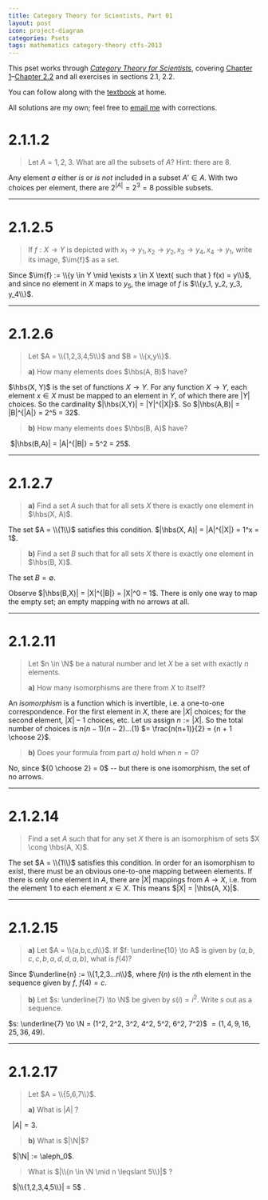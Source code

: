 ```yaml
---
title: Category Theory for Scientists, Part 01
layout: post
icon: project-diagram
categories: Psets
tags: mathematics category-theory ctfs-2013
---
```


This pset works through [_Category Theory for Scientists_][1], covering [Chapter 1][2]–[Chapter 2.2][3] and all exercises in sections 2.1, 2.2. 

You can follow along with the [textbook][4] at home.

All solutions are my own; feel free to [email me](james.adam.buckland@gmail.com) with corrections.

[1]: https://ocw.mit.edu/courses/mathematics/18-s996-category-theory-for-scientists-spring-2013/index.htm
[2]: https://ocw.mit.edu/courses/mathematics/18-s996-category-theory-for-scientists-spring-2013/textbook/MIT18_S996S13_chapter1.pdf
[3]: https://ocw.mit.edu/courses/mathematics/18-s996-category-theory-for-scientists-spring-2013/textbook/MIT18_S996S13_chapter2.pdf
[4]: https://ocw.mit.edu/courses/mathematics/18-s996-category-theory-for-scientists-spring-2013/textbook/

# 2.1.1.2
> Let $A = {1,2,3}$. What are all the subsets of $A$? Hint: there are 8.  

Any element $a$ either _is_ or _is not_ included in a subset $A' \in A$. With
two choices per element, there are $2^{|A|} = 2^3 = 8$ possible subsets.

<hr/>

# 2.1.2.5

> If $f: X \to Y$ is depicted with $x_1 \to y_1, x_2 \to y_2, x_3 \to y_4, x_4 \to
> y_1$, write its image, $\im{f}$ as a set.

Since 
$\im{f} := \\{y \in Y \mid \exists x \in X \text{ such that } f(x) = y\\}$, 
and since no element in $X$ maps to $y_5$, the image of $f$ is 
$\\{y_1, y_2, y_3, y_4\\}$.

<hr/>

# 2.1.2.6

> Let $A = \\{1,2,3,4,5\\}$ and $B = \\{x,y\\}$. 
>
> **a)** How many elements does $\hbs(A, B)$ have? 

$\hbs(X, Y)$ is the set of functions $X \to Y$. For any function 
$X \to Y$, each element $x \in X$ must be mapped to an element in $Y$, of 
which there are $|Y|$ choices. So the cardinality 
$|\hbs(X,Y)| = |Y|^{|X|}$. So 
$|\hbs(A,B)| = |B|^{|A|} = 2^5 = 32$.

> **b)** How many elements does $\hbs(B, A)$ have?

&zwj;
$|\hbs(B,A)| = |A|^{|B|} = 5^2 = 25$.

<hr/>

# 2.1.2.7
> **a)** Find a set $A$ such that for all sets $X$ there is exactly one element
> in $\hbs(X, A)$.

The set $A = \\{1\\}$ satisfies this condition. 
$|\hbs(X, A)| = |A|^{|X|} = 1^x = 1$.

> **b)** Find a set $B$ such that for all sets $X$ there is exactly one element
> in $\hbs(B, X)$.

The set $B = \emptyset$.

Observe $|\hbs(B,X)| = |X|^{|B|} = |X|^0 = 1$.
There is only one way to map the empty set; an empty mapping with no arrows
at all.

<hr/>

# 2.1.2.11

> Let $n \in \N$ be a natural number and let $X$ be a set with exactly $n$
> elements.
>
> **a)** How many isomorphisms are there from $X$ to itself?

An _isomorphism_ is a function which is invertible, i.e. a one-to-one
correspondence. For the first element in $X$, there are $|X|$ choices; for the
second element, $|X|-1$ choices, etc. Let us assign $n := |X|$. So the total
number of choices is $n (n-1) (n-2) ... (1)$ $= \frac{n(n+1)}{2} = {n + 1
\choose 2}$.

> **b)** Does your formula from part _a)_ hold when $n=0$?

No, since ${0 \choose 2} = 0$ -- but there is one isomorphism, the set of no
arrows.

<hr/>

# 2.1.2.14

> Find a set $A$ such that for any set $X$ there is an isomorphism of sets $X
> \cong \hbs(A, X)$.

The set $A = \\{1\\}$ satisfies this condition. In order for an isomorphism to
exist, there must be an obvious one-to-one mapping between elements. If there
is only one element in $A$, there are $|X|$ mappings from $A \to X$, i.e. from
the element $1$ to each element $x \in X$. This means 
$|X| = |\hbs(A, X)|$.

<hr/>

# 2.1.2.15

> **a)** Let $A = \\{a,b,c,d\\}$. If $f: \underline{10} \to A$ is given by
> $(a,b,c,c,b,a,d,d,a,b)$, what is $f(4)$?

Since $\underline{n} := \\{1,2,3...n\\}$, where $f(n)$ is the $n$th element
in the sequence given by $f$, $f(4) = c$.

> **b)** Let $s: \underline{7} \to \N$ be given by $s(i) = i^2$. Write $s$ out
> as a sequence.

$s: \underline{7} \to \N = (1^2, 2^2, 3^2, 4^2, 5^2, 6^2, 7^2)$
$= (1,4,9,16,25,36,49)$.

<hr/>

# 2.1.2.17
> Let $A = \\{5,6,7\\}$. 
>
> **a)** What is 
> $|A|$ ?

&nbsp;
$|A| = 3$.

> **b)** What is 
> $|\N|$?

&nbsp;
$|\N| := \aleph_0$.

> What is 
> $|\\{n \in \N \mid n \leqslant 5\\}|$ ?

&nbsp;
$|\\{1,2,3,4,5\\}| = 5$ .
